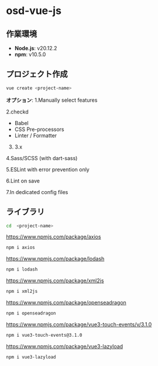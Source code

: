 # osd-vue-js

## 作業環境

- **Node.js**: v20.12.2
- **npm**: v10.5.0

## プロジェクト作成
```bash
vue create <project-name>
```

**オプション**:
1.Manually select features

2.checkd
- Babel
- CSS Pre-processors
- Linter / Formatter

3. 3.x

4.Sass/SCSS (with dart-sass)

5.ESLint with error prevention only

6.Lint on save

7.In dedicated config files


## ライブラリ

```bash
cd  <project-name>
```


https://www.npmjs.com/package/axios

```bash
npm i axios
```

https://www.npmjs.com/package/lodash

```bash
npm i lodash
```

https://www.npmjs.com/package/xml2js

```bash
npm i xml2js
```

https://www.npmjs.com/package/openseadragon

```bash
npm i openseadragon
```
https://www.npmjs.com/package/vue3-touch-events/v/3.1.0

```bash
npm i vue3-touch-events@3.1.0
```

https://www.npmjs.com/package/vue3-lazyload

```bash
npm i vue3-lazyload
```
